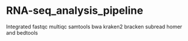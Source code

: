 # RNA-seq_analysis_pipeline
Integrated fastqc multiqc samtools bwa kraken2 bracken subread homer and bedtools
